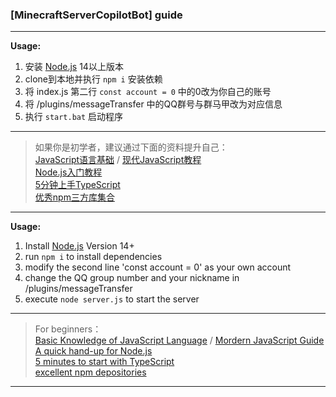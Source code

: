 ### [MinecraftServerCopilotBot] guide

----

**Usage:**

1. 安装 [Node.js](https://nodejs.org/) 14以上版本  
2. clone到本地并执行 `npm i` 安装依赖
3. 将 index.js 第二行 `const account = 0` 中的0改为你自己的账号
4. 将 /plugins/messageTransfer 中的QQ群号与群马甲改为对应信息
5. 执行 `start.bat` 启动程序

----

> 如果你是初学者，建议通过下面的资料提升自己：  
[JavaScript语言基础](https://developer.mozilla.org/zh-CN/docs/Web/JavaScript) / [现代JavaScript教程](https://zh.javascript.info)  
[Node.js入门教程](http://nodejs.cn/learn)  
[5分钟上手TypeScript](https://www.tslang.cn/docs/handbook/typescript-in-5-minutes.html)  
[优秀npm三方库集合](https://github.com/sindresorhus/awesome-nodejs)  


----

**Usage:**

1. Install [Node.js](https://nodejs.org/) Version 14+
2. run `npm i` to install dependencies
3. modify the second line 'const account = 0' as your own account
4. change the QQ group number and your nickname in /plugins/messageTransfer
5. execute `node server.js` to start the server

----

> For beginners：  
[Basic Knowledge of JavaScript Language](https://developer.mozilla.org/zh-CN/docs/Web/JavaScript) / [Mordern JavaScript Guide](https://zh.javascript.info)  
[A quick hand-up for Node.js](http://nodejs.cn/learn)  
[5 minutes to start with TypeScript](https://www.tslang.cn/docs/handbook/typescript-in-5-minutes.html)  
[excellent npm depositories](https://github.com/sindresorhus/awesome-nodejs)  


----
